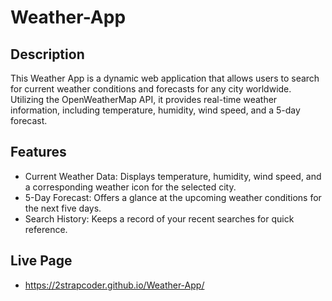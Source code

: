 # Weather-App

## Description
This Weather App is a dynamic web application that allows users to search for current weather conditions and forecasts for any city worldwide. Utilizing the OpenWeatherMap API, it provides real-time weather information, including temperature, humidity, wind speed, and a 5-day forecast.

## Features

- Current Weather Data: Displays temperature, humidity, wind speed, and a corresponding weather icon for the selected city.
- 5-Day Forecast: Offers a glance at the upcoming weather conditions for the next five days.
- Search History: Keeps a record of your recent searches for quick reference.

## Live Page

- https://2strapcoder.github.io/Weather-App/
